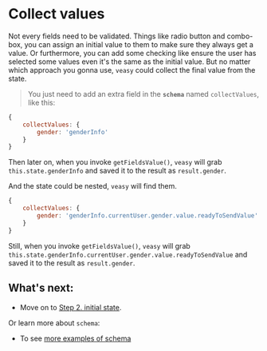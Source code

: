 # Collect values

Not every fields need to be validated. Things like radio button and combo-box, you can assign an initial value to them to make sure they always get a value. Or furthermore, you can add some checking like ensure the user has selected some values even it's the same as the initial value. But no matter which approach you gonna use, `veasy` could collect the final value from the state.

> You just need to add an extra field in the **`schema`** named `collectValues`, like this:

```javascript
{
    collectValues: {
        gender: 'genderInfo'
    }
}
```

Then later on, when you invoke `getFieldsValue()`, `veasy` will grab `this.state.genderInfo` and saved it to the result as `result.gender`.

And the state could be nested, `veasy` will find them.

```javascript
{
    collectValues: {
        gender: 'genderInfo.currentUser.gender.value.readyToSendValue'
    }
}
```

Still, when you invoke `getFieldsValue()`, `veasy` will grab `this.state.genderInfo.currentUser.gender.value.readyToSendValue` and saved it to the result as `result.gender`.

## What's next:

- Move on to [Step 2. initial state](/initial-state).

Or learn more about `schema`:

- To see [more examples of schema](/more-examples)
